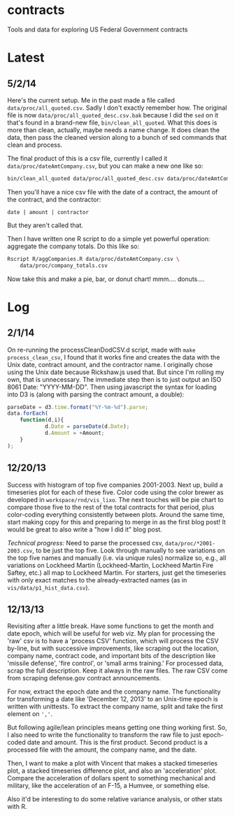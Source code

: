contracts
=========

Tools and data for exploring US Federal Government contracts

Latest
======
5/2/14
------

Here's the current setup. Me in the past made a file called
`data/proc/all_quoted.csv`. Sadly I don't exactly remember how. The original 
file is now `data/proc/all_quoted_desc.csv.bak` because I did the `sed` on it
that's found in a brand-new file, `bin/clean_all_quoted`. What this does is
more than clean, actually, maybe needs a name change. It does clean the data,
then pass the cleaned version along to a bunch of sed commands that clean 
and process. 

The final product of this is a csv file, currently I called it
`data/proc/dateAmtCompany.csv`, but you can make a new one like so:

```bash
bin/clean_all_quoted data/proc/all_quoted_desc.csv data/proc/dateAmtCompany.csv
```

Then you'll have a nice csv file with the date of a contract, the amount of the
contract, and the contractor:

```
date | amount | contractor
```

But they aren't called that.

Then I have written one R script to do a simple yet powerful operation:
aggregate the company totals. Do this like so:

```bash
Rscript R/aggCompanies.R data/proc/dateAmtCompany.csv \
    data/proc/company_totals.csv 
```

Now take this and make a pie, bar, or donut chart! mmm.... donuts....

Log
===
2/1/14
------
On re-running the processCleanDodCSV.d script, made with `make process_clean_csv`,
I found that it works fine and creates the data with the Unix date, contract
amount, and the contractor name. I originally chose using the Unix date because
Rickshaw.js used that. But since I'm rolling my own, that is unnecessary. The
immediate step then is to just output an ISO 8061 Date: "YYYY-MM-DD". Then 
using javascript the syntax for loading into D3 is (along with parsing the
contract amount, a double):

```js
parseDate = d3.time.format("%Y-%m-%d").parse;
data.forEach( 
    function(d,i){ 
            d.Date = parseDate(d.Date); 
            d.Amount = +Amount;
    }
);
```

12/20/13
--------
Success with histogram of top five companies 2001-2003. Next up, build a 
timeseries plot for each of these five. Color code using the color brewer as
developed in `workspace/rnd/vis_lixo`. The next touches will be pie chart to
compare those five to the rest of the total contracts for that period, plus
color-coding everything consistently between plots. Around the same time, start
making copy for this and preparing to merge in as the first blog post! It would
be great to also write a "how I did it" blog post.

*Technical progress:*
Need to parse the processed csv, `data/proc/*2001-2003.csv`, to be just the
top five. Look through manually to see variations on the top five names and
manually (i.e. via unique rules) normalize so, e.g., all variations on Lockheed
Martin (Lockheed-Martin, Lockheed Martin Fire Saftey, etc.) all map to 
Lockheed Martin. For starters, just get the timeseries with only exact matches
to the already-extracted names (as in `vis/data/p1_hist_data.csv`).


12/13/13
--------
Revisiting after a little break. Have some functions to get the 
month and date epoch, which will be useful for web viz. My plan for 
processing the 'raw' csv is to have a 'process CSV' function, which will
process the CSV by-line, but with successive improvements, like scraping out
the location, company name, contract code, and important bits of the 
description like 'missile defense', 'fire control', or 'small arms training.'
For processed data, scrap the full description. Keep it always in the raw files.
The raw CSV come from scraping defense.gov contract announcements.

For now, extract the epoch date and the company name. The functionality for
transforming a date like 'December 12, 2013' to an Unix-time epoch is written
with unittests. To extract the company name, split and take the first element
on `','`. 

But following agile/lean principles means getting one thing working first.
So, I also need to write the functionality to transform the raw file to just
epoch-coded date and amount. This is the first product. Second product is a 
processed file with the amount, the company name, and the date.

Then, I want to make a plot with Vincent that makes a stacked timeseries plot,
a stacked timeseries difference plot, and also an 'acceleration' plot. Compare
the acceleration of dollars spent to something mechanical and military, 
like the acceleration of an F-15, a Humvee, or something else.

Also it'd be interesting to do some relative variance analysis, or other stats
with R.

